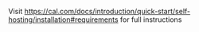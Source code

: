 Visit <https://cal.com/docs/introduction/quick-start/self-hosting/installation#requirements> for full instructions
